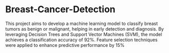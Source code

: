 # Breast-Cancer-Detection
This project aims to develop a machine learning model to classify breast tumors as benign or malignant, helping in early detection and diagnosis. By leveraging Decision Trees and Support Vector Machines (SVM), the model achieves a classification accuracy of 92%. Feature selection techniques were applied to enhance predictive performance by 15%
